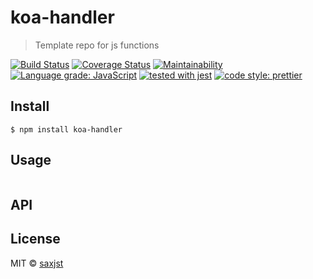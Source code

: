 # koa-handler

> Template repo for js functions

[![Build Status](https://travis-ci.org/saxjst/koa-handler.svg?branch=master)](https://travis-ci.org/saxjst/koa-handler)
[![Coverage Status](https://coveralls.io/repos/github/saxjst/koa-handler/badge.svg?branch=master)](https://coveralls.io/github/saxjst/koa-handler?branch=master)
[![Maintainability](https://api.codeclimate.com/v1/badges/841af7743a474bb61775/maintainability)](https://codeclimate.com/github/saxjst/koa-handler/maintainability)
[![Language grade: JavaScript](https://img.shields.io/lgtm/grade/javascript/g/saxjst/koa-handler.svg?logo=lgtm&logoWidth=18)](https://lgtm.com/projects/g/saxjst/koa-handler/context:javascript)
[![tested with jest](https://img.shields.io/badge/tested_with-jest-99424f.svg)](https://github.com/facebook/jest)
[![code style: prettier](https://img.shields.io/badge/code_style-prettier-ff69b4.svg)](https://github.com/prettier/prettier/)

## Install

```
$ npm install koa-handler
```

## Usage

```js
```

## API

## License

MIT © [saxjst](https://saxjst.com)
